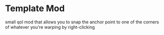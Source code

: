 # Template Mod

small qol mod that allows you to snap the anchor point to one of the corners of whatever you're warping by right-clicking